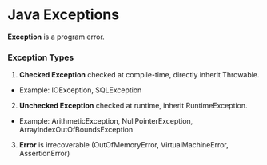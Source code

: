 # Java Exceptions
**Exception** is a program error.

### Exception Types
1. **Checked Exception** checked at compile-time, directly inherit Throwable.
  * Example: IOException, SQLException
2. **Unchecked Exception** checked at runtime, inherit RuntimeException.
  * Example: ArithmeticException, NullPointerException, ArrayIndexOutOfBoundsException
3. **Error**  is irrecoverable (OutOfMemoryError, VirtualMachineError, AssertionError)
